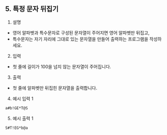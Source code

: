 ## 5. 특정 문자 뒤집기

1. 설명
- 영어 알파벳과 특수문자로 구성된 문자열이 주어지면 영어 알파벳만 뒤집고,
- 특수문자는 자기 자리에 그대로 있는 문자열을 만들어 출력하는 프로그램을 작성하세요.

2. 입력

- 첫 줄에 길이가 100을 넘지 않는 문자열이 주어집니다.

3. 출력

- 첫 줄에 알파벳만 뒤집힌 문자열을 출력합니다.

4. 예시 입력 1
```bash
a#b!GE*T@S
```

5. 예시 출력 1
```bash
S#T!EG*b@a
```
